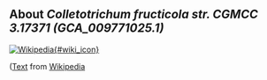 
About *Colletotrichum fructicola str. CGMCC 3.17371 (GCA\_009771025.1)* 
--------------------------------------------------------------

[![Wikipedia](/img/wikipedia_logo_v2_en.png){#wiki_icon}](http://en.wikipedia.org)


([Text](http://en.wikipedia.org) from [Wikipedia](http://en.wikipedia.org/) 

